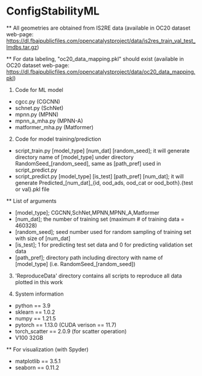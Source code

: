 # ConfigStabilityML

** All geometries are obtained from IS2RE data (available in OC20 dataset web-page: https://dl.fbaipublicfiles.com/opencatalystproject/data/is2res_train_val_test_lmdbs.tar.gz)

** For data labeling, "oc20_data_mapping.pkl" should exist (available in OC20 dataset web-page: https://dl.fbaipublicfiles.com/opencatalystproject/data/oc20_data_mapping.pkl)

1. Code for ML model
- cgcc.py (CGCNN)
- schnet.py (SchNet)
- mpnn.py (MPNN)
- mpnn_a_mha.py (MPNN-A)
- matformer_mha.py (Matformer)

2. Code for model training/prediction

- script_train.py [model_type] [num_dat] [random_seed]; it will generate directory name of [model_type] under directory  RandomSeed_[random_seed], same as [path_pref] used in script_predict.py
- script_predict.py [model_type] [is_test] [path_pref] [num_dat]; it will generate Predicted_[num_dat]_{id, ood_ads, ood_cat or ood_both}.{test or val}.pkl file

** List of arguments
- [model_type]; CGCNN,SchNet,MPNN,MPNN_A,Matformer
- [num_dat]; the number of training set (maximum # of training data = 460328)
- [random_seed]; seed number used for random sampling of training set with size of [num_dat]
- [is_test]; 1 for predicting test set data and 0 for predicting validation set data
- [path_pref]; directory path including directory with name of [model_type] (i.e. RandomSeed_[random_seed])

3. 'ReproduceData' directory contains all scripts to reproduce all data plotted in this work

4. System information
- python == 3.9
- sklearn == 1.0.2
- numpy == 1.21.5
- pytorch == 1.13.0 (CUDA verison == 11.7)
- torch_scatter == 2.0.9 (for scatter operation)
- V100 32GB

** For visualization (with Spyder)
- matplotlib == 3.5.1
- seaborn == 0.11.2
